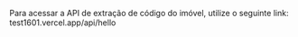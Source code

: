 Para acessar a API de extração de código do imóvel, utilize o seguinte link: test1601.vercel.app/api/hello
